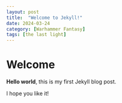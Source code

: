 ```yaml
---
layout: post
title:  "Welcome to Jekyll!"
date: 2024-03-24
category: [Warhammer Fantasy]
tags: [the last light]
---
```


# Welcome

**Hello world**, this is my first Jekyll blog post.

I hope you like it!